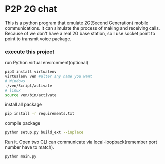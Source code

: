 # P2P 2G chat
This is a python program that emulate 2G(Second Generation) mobile communications.
It can simulate the process of making and receiving calls. Because of we don't have a real 2G base
station, so I use socket point to point to transmit voice package.
### execute this project
run Python virtual environment(optional)

```bash
pip3 install virtualenv
virtualenv ven #alter any name you want
# Windows
./ven/Script/activate
# linux
source ven/bin/activate
```

install all package

```bash
pip install -r requirements.txt
```
compile package
```bash
python setup.py build_ext --inplace
```
Run it. Open two CLI can communicate via local-loopback(remember port number have to match).
```bash
python main.py
```